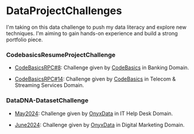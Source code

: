 # DataProjectChallenges
I'm taking on this data challenge to push my data literacy and explore new techniques. I'm aiming to gain hands-on experience and build a strong portfolio piece.

### CodebasicsResumeProjectChallenge

- [CodeBasicsRPC#8](https://github.com/SSonwane26/DataProjectChallenges/blob/main/CodeBasicsResumeProjectChallenge%238/README.md#code-resume-project-challenge-8): Challenge given by [CodeBasics](https://codebasics.io/challenge/codebasics-resume-project-challenge) in Banking Domain.

- [CodeBasicsRPC#14](https://github.com/SSonwane26/DataProjectChallenges/blob/main/CodeBasicsResumeProjectChallenge%2314/README.md#codebasics-resume-project-challenge-14): Challenge given by [CodeBasics](https://codebasics.io/challenge/codebasics-resume-project-challenge) in Telecom & Streaming Services Domain.

### DataDNA-DatasetChallenge

- [May2024](https://github.com/SSonwane26/DataProjectChallenges/blob/main/May%202024%20-%20Technical%20Support/README.md#onxy-data-project-challenge-may2024): Challenge given by [OnyxData](https://onyxdata.co.uk/data-dna-dataset-challenge/) in IT Help Desk Domain.
  
- [June2024](https://github.com/SSonwane26/DataProjectChallenges/blob/main/June%202024%20-%20Marketing%20Campaign/README.md#onxy-data-project-challenge-june2024): Challenge given by [OnyxData](https://onyxdata.co.uk/data-dna-dataset-challenge/) in Digital Marketing Domain.
